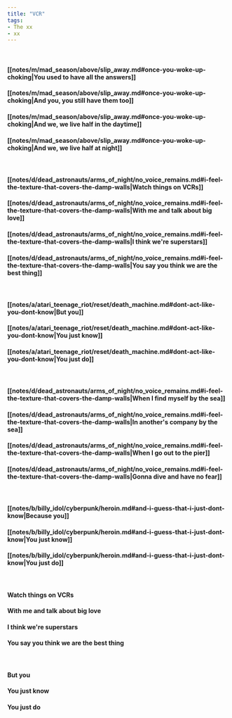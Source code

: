 ```yaml
---
title: "VCR"
tags:
- The xx
- xx
---
```

&nbsp;
#### [[notes/m/mad_season/above/slip_away.md#once-you-woke-up-choking|You used to have all the answers]]
#### [[notes/m/mad_season/above/slip_away.md#once-you-woke-up-choking|And you, you still have them too]]
#### [[notes/m/mad_season/above/slip_away.md#once-you-woke-up-choking|And we, we live half in the daytime]]
#### [[notes/m/mad_season/above/slip_away.md#once-you-woke-up-choking|And we, we live half at night]]
&nbsp;
#### [[notes/d/dead_astronauts/arms_of_night/no_voice_remains.md#i-feel-the-texture-that-covers-the-damp-walls|Watch things on VCRs]]
#### [[notes/d/dead_astronauts/arms_of_night/no_voice_remains.md#i-feel-the-texture-that-covers-the-damp-walls|With me and talk about big love]]
#### [[notes/d/dead_astronauts/arms_of_night/no_voice_remains.md#i-feel-the-texture-that-covers-the-damp-walls|I think we're superstars]]
#### [[notes/d/dead_astronauts/arms_of_night/no_voice_remains.md#i-feel-the-texture-that-covers-the-damp-walls|You say you think we are the best thing]]
&nbsp;
#### [[notes/a/atari_teenage_riot/reset/death_machine.md#dont-act-like-you-dont-know|But you]]
#### [[notes/a/atari_teenage_riot/reset/death_machine.md#dont-act-like-you-dont-know|You just know]]
#### [[notes/a/atari_teenage_riot/reset/death_machine.md#dont-act-like-you-dont-know|You just do]]
&nbsp;
#### [[notes/d/dead_astronauts/arms_of_night/no_voice_remains.md#i-feel-the-texture-that-covers-the-damp-walls|When I find myself by the sea]]
#### [[notes/d/dead_astronauts/arms_of_night/no_voice_remains.md#i-feel-the-texture-that-covers-the-damp-walls|In another's company by the sea]]
#### [[notes/d/dead_astronauts/arms_of_night/no_voice_remains.md#i-feel-the-texture-that-covers-the-damp-walls|When I go out to the pier]]
#### [[notes/d/dead_astronauts/arms_of_night/no_voice_remains.md#i-feel-the-texture-that-covers-the-damp-walls|Gonna dive and have no fear]]
&nbsp;
#### [[notes/b/billy_idol/cyberpunk/heroin.md#and-i-guess-that-i-just-dont-know|Because you]]
#### [[notes/b/billy_idol/cyberpunk/heroin.md#and-i-guess-that-i-just-dont-know|You just know]]
#### [[notes/b/billy_idol/cyberpunk/heroin.md#and-i-guess-that-i-just-dont-know|You just do]]
&nbsp;
#### Watch things on VCRs
#### With me and talk about big love
#### I think we're superstars
#### You say you think we are the best thing
&nbsp;
#### But you
#### You just know
#### You just do
